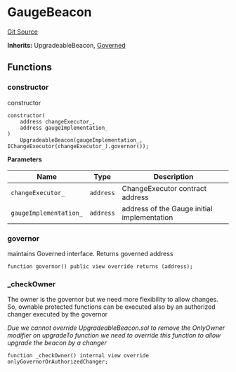 # GaugeBeacon

[Git Source](https://github.com/rsksmart/builder-incentives-sc/blob/896eaad6107040ce85d11fd7c0fd8135c40bab74/src/gauge/GaugeBeacon.sol)

**Inherits:** UpgradeableBeacon, [Governed](/src/governance/Governed.sol/abstract.Governed.md)

## Functions

### constructor

constructor

```solidity
constructor(
    address changeExecutor_,
    address gaugeImplementation_
)
    UpgradeableBeacon(gaugeImplementation_, IChangeExecutor(changeExecutor_).governor());
```

**Parameters**

| Name                   | Type      | Description                                 |
| ---------------------- | --------- | ------------------------------------------- |
| `changeExecutor_`      | `address` | ChangeExecutor contract address             |
| `gaugeImplementation_` | `address` | address of the Gauge initial implementation |

### governor

maintains Governed interface. Returns governed address

```solidity
function governor() public view override returns (address);
```

### \_checkOwner

The owner is the governor but we need more flexibility to allow changes. So, ownable protected functions can be executed
also by an authorized changer executed by the governor

_Due we cannot override UpgradeableBeacon.sol to remove the OnlyOwner modifier on upgradeTo function we need to override
this function to allow upgrade the beacon by a changer_

```solidity
function _checkOwner() internal view override onlyGovernorOrAuthorizedChanger;
```
